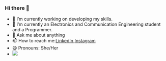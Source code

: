 ### Hi there 👋

- 🔭 I’m currently working on developing my skills.
- 🌱 I’m currently an Electronics and Communication Engineering student and a Programmer.
- 💬 Ask me about anything
- 📫 How to reach me:[LinkedIn]( https://www.linkedin.com/in/mithra-sherin-5905b9195/),[Instagram](https://www.instagram.com/m_shey_/)
- 😄 Pronouns: She/Her
- <img src = "https://github-readme-stats.vercel.app/api?username=mithrasherin&&show_icons=true&title_color=ffffff&icon_color=bb2acf&text_color=daf7dc&bg_color=151515">
